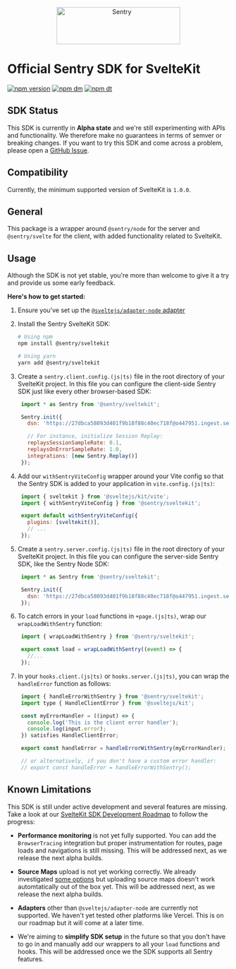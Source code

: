 <p align="center">
  <a href="https://sentry.io/?utm_source=github&utm_medium=logo" target="_blank">
    <img src="https://sentry-brand.storage.googleapis.com/sentry-wordmark-dark-280x84.png" alt="Sentry" width="280" height="84">
  </a>
</p>

# Official Sentry SDK for SvelteKit

[![npm version](https://img.shields.io/npm/v/@sentry/sveltekit.svg)](https://www.npmjs.com/package/@sentry/sveltekit)
[![npm dm](https://img.shields.io/npm/dm/@sentry/sveltekit.svg)](https://www.npmjs.com/package/@sentry/sveltekit)
[![npm dt](https://img.shields.io/npm/dt/@sentry/sveltekit.svg)](https://www.npmjs.com/package/@sentry/sveltekit)

<!--
TODO: No docs yet, comment back in once we have docs
## Links

- [Official SDK Docs](https://docs.sentry.io/platforms/javascript/guides/sveltekit/)
- [TypeDoc](http://getsentry.github.io/sentry-javascript/) -->

## SDK Status

This SDK is currently in **Alpha state** and we're still experimenting with APIs and functionality. We therefore make no guarantees in terms of semver or breaking changes. If you want to try this SDK and come across a problem, please open a [GitHub Issue](https://github.com/getsentry/sentry-javascript/issues/new/choose).

## Compatibility

Currently, the minimum supported version of SvelteKit is `1.0.0`.

## General

This package is a wrapper around `@sentry/node` for the server and `@sentry/svelte` for the client, with added functionality related to SvelteKit.

## Usage

Although the SDK is not yet stable, you're more than welcome to give it a try and provide us some early feedback.

**Here's how to get started:**

1. Ensure you've set up the [`@sveltejs/adapter-node` adapter](https://kit.svelte.dev/docs/adapter-node)

2. Install the Sentry SvelteKit SDK:

   ```bash
   # Using npm
   npm install @sentry/sveltekit

   # Using yarn
   yarn add @sentry/sveltekit
   ```

3. Create a `sentry.client.config.(js|ts)` file in the root directory of your SvelteKit project.
   In this file you can configure the client-side Sentry SDK just like every other browser-based SDK:

   ```javascript
    import * as Sentry from '@sentry/sveltekit';

    Sentry.init({
      dsn: 'https://27dbca58093d401f9b18f88c40ec718f@o447951.ingest.sentry.io/4504796902588416',

      // For instance, initialize Session Replay:
      replaysSessionSampleRate: 0.1,
      replaysOnErrorSampleRate: 1.0,
      integrations: [new Sentry.Replay()]
    });
   ```

4. Add our `withSentryViteConfig` wrapper around your Vite config so that the Sentry SDK is added to your application in `vite.config.(js|ts)`:
   ```javascript
    import { sveltekit } from '@sveltejs/kit/vite';
    import { withSentryViteConfig } from '@sentry/sveltekit';

    export default withSentryViteConfig({
      plugins: [sveltekit()],
      // ...
    });
   ```

5. Create a `sentry.server.config.(js|ts)` file in the root directory of your SvelteKit project.
   In this file you can configure the server-side Sentry SDK, like the Sentry Node SDK:

   ```javascript
    import * as Sentry from '@sentry/sveltekit';

    Sentry.init({
      dsn: 'https://27dbca58093d401f9b18f88c40ec718f@o447951.ingest.sentry.io/4504796902588416',
    });
   ```

6. To catch errors in your `load` functions in `+page.(js|ts)`, wrap our `wrapLoadWithSentry` function:

   ```javascript
    import { wrapLoadWithSentry } from '@sentry/sveltekit';

    export const load = wrapLoadWithSentry((event) => {
      //...
    });
   ```

7. In your `hooks.client.(js|ts)` or `hooks.server.(js|ts)`, you can wrap the `handleError` function as follows:

   ```javascript
    import { handleErrorWithSentry } from '@sentry/sveltekit';
    import type { HandleClientError } from '@sveltejs/kit';

    const myErrorHandler = ((input) => {
      console.log('This is the client error handler');
      console.log(input.error);
    }) satisfies HandleClientError;

    export const handleError = handleErrorWithSentry(myErrorHandler);

    // or alternatively, if you don't have a custom error handler:
    // export const handleError = handleErrorWithSentry();
   ```

## Known Limitations

This SDK is still under active development and several features are missing.
Take a look at our [SvelteKit SDK Development Roadmap](https://github.com/getsentry/sentry-javascript/issues/6692) to follow the progress:

- **Performance monitoring** is not yet fully supported.
  You can add the `BrowserTracing` integration but proper instrumentation for routes, page loads and navigations is still missing.
  This will be addressed next, as we release the next alpha builds.

- **Source Maps** upload is not yet working correctly.
  We already investigated [some options](https://github.com/getsentry/sentry-javascript/discussions/5838#discussioncomment-4696985) but uploading source maps doesn't work automtatically out of the box yet.
  This will be addressed next, as we release the next alpha builds.

- **Adapters** other than `@sveltejs/adapter-node` are currently not supported.
  We haven't yet tested other platforms like Vercel.
  This is on our roadmap but it will come at a later time.

- We're aiming to **simplify SDK setup** in the future so that you don't have to go in and manually add our wrappers to all your `load` functions and hooks.
  This will be addressed once we the SDK supports all Sentry features.
